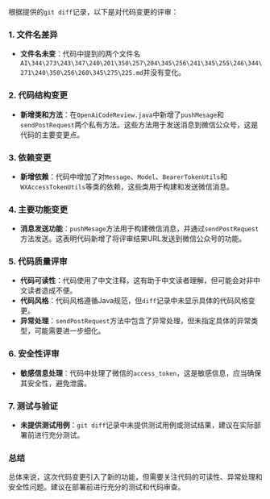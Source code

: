 根据提供的`git diff`记录，以下是对代码变更的评审：

### 1. 文件名差异
- **文件名未变**：代码中提到的两个文件名`AI\344\273\243\347\240\201\350\257\204\345\256\241\345\255\246\344\271\240\350\256\260\345\275\225.md`并没有变化。

### 2. 代码结构变更
- **新增类和方法**：在`OpenAiCodeReview.java`中新增了`pushMesage`和`sendPostRequest`两个私有方法。这些方法用于发送消息到微信公众号，这是代码的主要变更点。

### 3. 依赖变更
- **新增依赖**：代码中增加了对`Message`、`Model`、`BearerTokenUtils`和`WXAccessTokenUtils`等类的依赖，这些类用于构建和发送微信消息。

### 4. 主要功能变更
- **消息发送功能**：`pushMesage`方法用于构建微信消息，并通过`sendPostRequest`方法发送。这表明代码新增了将评审结果URL发送到微信公众号的功能。

### 5. 代码质量评审
- **代码可读性**：代码使用了中文注释，这有助于中文读者理解，但可能会对非中文读者造成不便。
- **代码风格**：代码风格遵循Java规范，但`diff`记录中未显示具体的代码风格变更。
- **异常处理**：`sendPostRequest`方法中包含了异常处理，但未指定具体的异常类型，可能需要进一步细化。

### 6. 安全性评审
- **敏感信息处理**：代码中处理了微信的`access_token`，这是敏感信息，应当确保其安全性，避免泄露。

### 7. 测试与验证
- **未提供测试用例**：`git diff`记录中未提供测试用例或测试结果，建议在实际部署前进行充分测试。

### 总结
总体来说，这次代码变更引入了新的功能，但需要关注代码的可读性、异常处理和安全性问题。建议在部署前进行充分的测试和代码审查。